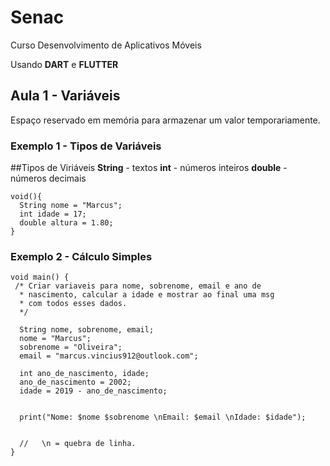 # Senac
Curso Desenvolvimento de Aplicativos Móveis

Usando **DART** e **FLUTTER**

## Aula 1 - Variáveis

Espaço reservado em memória para armazenar um valor temporariamente.


### Exemplo 1 - Tipos de Variáveis

##Tipos de Viriáveis
**String** - textos
**int** - números inteiros
**double** - números decimais

```
void(){
  String nome = "Marcus";
  int idade = 17;
  double altura = 1.80;
}
```

### Exemplo 2 - Cálculo Simples

```
void main() {
 /* Criar variaveis para nome, sobrenome, email e ano de 
  * nascimento, calcular a idade e mostrar ao final uma msg
  * com todos esses dados.
  */
  
  String nome, sobrenome, email;
  nome = "Marcus";
  sobrenome = "Oliveira";
  email = "marcus.vincius912@outlook.com";
      
  int ano_de_nascimento, idade;
  ano_de_nascimento = 2002;
  idade = 2019 - ano_de_nascimento;
  
  
  print("Nome: $nome $sobrenome \nEmail: $email \nIdade: $idade");
  
  
  //   \n = quebra de linha.
}
```

